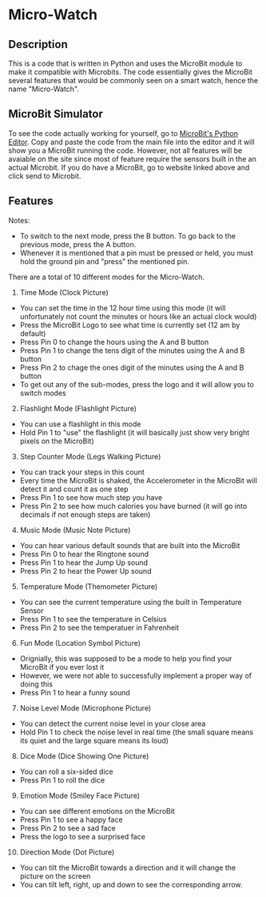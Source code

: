 # Micro-Watch

## Description
This is a code that is written in Python and uses the MicroBit module to make it compatible with Microbits. 
The code essentially gives the MicroBit several features that would be commonly seen on a smart watch, hence the name "Micro-Watch". 

## MicroBit Simulator
To see the code actually working for yourself, go to [MicroBit's Python Editor](https://python.microbit.org/v/3). 
Copy and paste the code from the main file into the editor and it will show you a MicroBit running the code. However, not all features will be avaiable on the site since most of feature require the sensors built in the an actual Microbit. 
If you do have a MicroBit, go to website linked above and click send to Microbit. 

## Features 
Notes: 
- To switch to the next mode, press the B button. To go back to the previous mode, press the A button.
- Whenever it is mentioned that a pin must be pressed or held, you must hold the ground pin and "press" the mentioned pin.

There are a total of 10 different modes for the Micro-Watch. 
1. Time Mode (Clock Picture)
- You can set the time in the 12 hour time using this mode (it will unfortunately not count the minutes or hours like an actual clock would) 
- Press the MicroBit Logo to see what time is currently set (12 am by default)
- Press Pin 0 to change the hours using the A and B button
- Press Pin 1 to change the tens digit of the minutes using the A and B button
- Press Pin 2 to chage the ones digit of the minutes using the A and B button
- To get out any of the sub-modes, press the logo and it will allow you to switch modes 

2. Flashlight Mode (Flashlight Picture) 
- You can use a flashlight in this mode
- Hold Pin 1 to "use" the flashlight (it will basically just show very bright pixels on the MicroBit)

3. Step Counter Mode (Legs Walking Picture)
- You can track your steps in this count
- Every time the MicroBit is shaked, the Accelerometer in the MicroBit will detect it and count it as one step
- Press Pin 1 to see how much step you have 
- Press Pin 2 to see how much calories you have burned (it will go into decimals if not enough steps are taken) 

4. Music Mode (Music Note Picture)
- You can hear various default sounds that are built into the MicroBit 
- Press Pin 0 to hear the Ringtone sound
- Press Pin 1 to hear the Jump Up sound 
- Press Pin 2 to hear the Power Up sound 

5. Temperature Mode (Themometer Picture)
- You can see the current temperature using the built in Temperature Sensor
- Press Pin 1 to see the temperature in Celsius
- Press Pin 2 to see the temperatuer in Fahrenheit 

6. Fun Mode (Location Symbol Picture)
- Orignially, this was supposed to be a mode to help you find your MicroBit if you ever lost it
- However, we were not able to successfully implement a proper way of doing this
- Press Pin 1 to hear a funny sound

7. Noise Level Mode (Microphone Picture)
- You can detect the current noise level in your close area
- Hold Pin 1 to check the noise level in real time (the small square means its quiet and the large square means its loud) 

8. Dice Mode (Dice Showing One Picture) 
- You can roll a six-sided dice
- Press Pin 1 to roll the dice

9. Emotion Mode (Smiley Face Picture) 
- You can see different emotions on the MicroBit
- Press Pin 1 to see a happy face
- Press Pin 2 to see a sad face 
- Press the logo to see a surprised face

10. Direction Mode (Dot Picture)
- You can tilt the MicroBit towards a direction and it will change the picture on the screen
- You can tilt left, right, up and down to see the corresponding arrow. 
